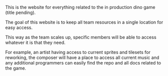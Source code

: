 This is the website for everything related to the in production dino game (title pending).

The goal of this website is to keep all team resources in a single location for easy access.

This way as the team scales up, specific members will be able to access whatever it is that they need.

For example, an artist having access to current sprites and tilesets for reworking, the composer will have a place to access all current music
and any additional programmers can easily find the repo and all docs related to the game.